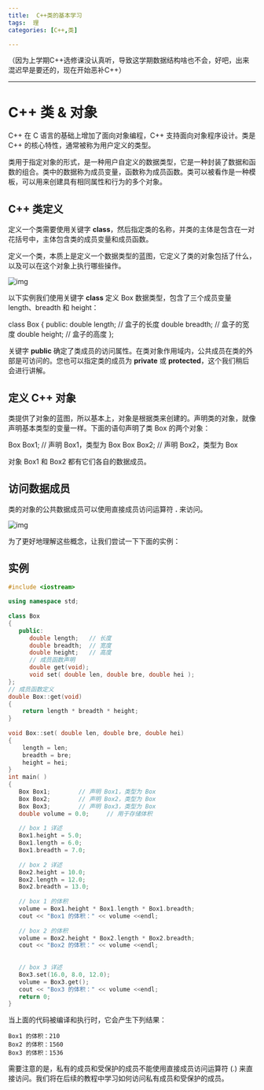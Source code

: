 ```yaml
---
title:  C++类的基本学习
tags:  理
categories: [C++,类]

---
```


（因为上学期C++选修课没认真听，导致这学期数据结构啥也不会，好吧，出来混迟早是要还的，现在开始恶补C++）

---

# C++ 类 & 对象

C++ 在 C 语言的基础上增加了面向对象编程，C++ 支持面向对象程序设计。类是 C++ 的核心特性，通常被称为用户定义的类型。

类用于指定对象的形式，是一种用户自定义的数据类型，它是一种封装了数据和函数的组合。类中的数据称为成员变量，函数称为成员函数。类可以被看作是一种模板，可以用来创建具有相同属性和行为的多个对象。

## C++ 类定义

定义一个类需要使用关键字 **class**，然后指定类的名称，并类的主体是包含在一对花括号中，主体包含类的成员变量和成员函数。

定义一个类，本质上是定义一个数据类型的蓝图，它定义了类的对象包括了什么，以及可以在这个对象上执行哪些操作。

![img](https://www.runoob.com/wp-content/uploads/2015/05/cpp-classes-objects-2020-12-10-11.png)

以下实例我们使用关键字 **class** 定义 Box 数据类型，包含了三个成员变量 length、breadth 和 height：

class Box {   public:      double length;   // 盒子的长度      double breadth;  // 盒子的宽度      double height;   // 盒子的高度 };

关键字 **public** 确定了类成员的访问属性。在类对象作用域内，公共成员在类的外部是可访问的。您也可以指定类的成员为 **private** 或 **protected**，这个我们稍后会进行讲解。

## 定义 C++ 对象

类提供了对象的蓝图，所以基本上，对象是根据类来创建的。声明类的对象，就像声明基本类型的变量一样。下面的语句声明了类 Box 的两个对象：

Box Box1;          // 声明 Box1，类型为 Box Box Box2;          // 声明 Box2，类型为 Box

对象 Box1 和 Box2 都有它们各自的数据成员。

## 访问数据成员

类的对象的公共数据成员可以使用直接成员访问运算符 **.** 来访问。

![img](https://www.runoob.com/wp-content/uploads/2015/05/cpp-classes-objects-2020-12-10-11-2.png)

为了更好地理解这些概念，让我们尝试一下下面的实例：

## 实例

```c++
#include <iostream>
 
using namespace std;
 
class Box
{
   public:
      double length;   // 长度
      double breadth;  // 宽度
      double height;   // 高度
      // 成员函数声明
      double get(void);
      void set( double len, double bre, double hei );
};
// 成员函数定义
double Box::get(void)
{
    return length * breadth * height;
}
 
void Box::set( double len, double bre, double hei)
{
    length = len;
    breadth = bre;
    height = hei;
}
int main( )
{
   Box Box1;        // 声明 Box1，类型为 Box
   Box Box2;        // 声明 Box2，类型为 Box
   Box Box3;        // 声明 Box3，类型为 Box
   double volume = 0.0;     // 用于存储体积
 
   // box 1 详述
   Box1.height = 5.0; 
   Box1.length = 6.0; 
   Box1.breadth = 7.0;
 
   // box 2 详述
   Box2.height = 10.0;
   Box2.length = 12.0;
   Box2.breadth = 13.0;
 
   // box 1 的体积
   volume = Box1.height * Box1.length * Box1.breadth;
   cout << "Box1 的体积：" << volume <<endl;
 
   // box 2 的体积
   volume = Box2.height * Box2.length * Box2.breadth;
   cout << "Box2 的体积：" << volume <<endl;
 
 
   // box 3 详述
   Box3.set(16.0, 8.0, 12.0); 
   volume = Box3.get(); 
   cout << "Box3 的体积：" << volume <<endl;
   return 0;
}
```

当上面的代码被编译和执行时，它会产生下列结果：

```
Box1 的体积：210
Box2 的体积：1560
Box3 的体积：1536
```

需要注意的是，私有的成员和受保护的成员不能使用直接成员访问运算符 (.) 来直接访问。我们将在后续的教程中学习如何访问私有成员和受保护的成员。